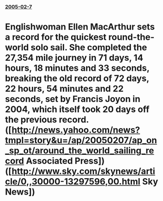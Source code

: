 ### [2005-02-7](/news/2005/02/7/index.md)

#  Englishwoman Ellen MacArthur sets a record for the quickest round-the-world solo sail. She completed the 27,354 mile journey in 71 days, 14 hours, 18 minutes and 33 seconds, breaking the old record of 72 days, 22 hours, 54 minutes and 22 seconds, set by Francis Joyon in 2004, which itself took 20 days off the previous record.  ([http://news.yahoo.com/news?tmpl=story&u=/ap/20050207/ap_on_sp_ot/around_the_world_sailing_record Associated Press]) ([http://www.sky.com/skynews/article/0,,30000-13297596,00.html Sky News])



